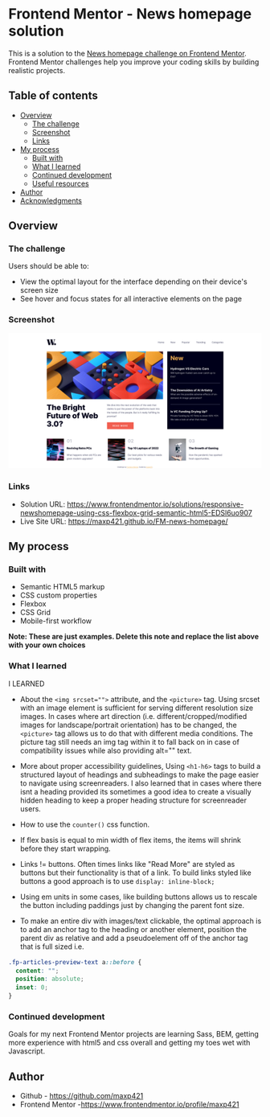 # Frontend Mentor - News homepage solution

This is a solution to the [News homepage challenge on Frontend Mentor](https://www.frontendmentor.io/challenges/news-homepage-H6SWTa1MFl). Frontend Mentor challenges help you improve your coding skills by building realistic projects. 

## Table of contents

- [Overview](#overview)
  - [The challenge](#the-challenge)
  - [Screenshot](#screenshot)
  - [Links](#links)
- [My process](#my-process)
  - [Built with](#built-with)
  - [What I learned](#what-i-learned)
  - [Continued development](#continued-development)
  - [Useful resources](#useful-resources)
- [Author](#author)
- [Acknowledgments](#acknowledgments)

## Overview

### The challenge

Users should be able to:

- View the optimal layout for the interface depending on their device's screen size
- See hover and focus states for all interactive elements on the page

### Screenshot

![](./assets/images/screenshot.png)

### Links

- Solution URL: https://www.frontendmentor.io/solutions/responsive-newshomepage-using-css-flexbox-grid-semantic-html5-EDSl6uo907
- Live Site URL: https://maxp421.github.io/FM-news-homepage/

## My process

### Built with

- Semantic HTML5 markup
- CSS custom properties
- Flexbox
- CSS Grid
- Mobile-first workflow

**Note: These are just examples. Delete this note and replace the list above with your own choices**

### What I learned

I LEARNED

- About the `<img srcset="">` attribute, and the `<picture>` tag. Using srcset with an image element is sufficient for serving different resolution size images. In cases where art direction (i.e. different/cropped/modified images for landscape/portrait orientation) has to be changed, the `<picture>` tag allows us to do that with different media conditions. The picture tag still needs an img tag within it to fall back on in case of compatibility issues while also providing alt="" text.

- More about proper accessibility guidelines, Using `<h1-h6>` tags to build a structured layout of headings and subheadings to make the page easier to navigate using screenreaders. I also learned that in cases where there isnt a heading provided its sometimes a good idea to create a visually hidden heading to keep a proper heading structure for screenreader users.

- How to use the `counter()` css function.

- If flex basis is equal to min width of flex items, the items will shrink
before they start wrapping.

- Links != buttons. Often times links like "Read More" are styled as buttons but their functionality is that of a link. To build links styled like buttons a good approach is to use `display: inline-block;`

- Using em units in some cases, like building buttons allows us to rescale the button including paddings just by changing the parent font size.

- To make an entire div with images/text clickable, the optimal approach is to add an anchor tag to the heading or another element, position the parent div as relative and add a pseudoelement off of the anchor tag that is full sized i.e. 
```css
.fp-articles-preview-text a::before {
  content: "";
  position: absolute;
  inset: 0;
}
```
### Continued development

Goals for my next Frontend Mentor projects are learning Sass, BEM, getting more experience with html5 and css overall and getting my toes wet with Javascript.

## Author
- Github - https://github.com/maxp421
- Frontend Mentor -https://www.frontendmentor.io/profile/maxp421